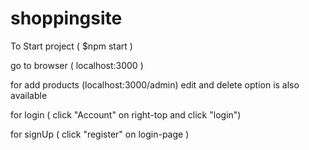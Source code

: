 # shoppingsite

To Start project ( $npm start )

go to browser ( localhost:3000 )

for add products  (localhost:3000/admin) 
edit and delete option is also available

for login ( click "Account" on right-top and click "login")

for signUp ( click "register" on login-page )
